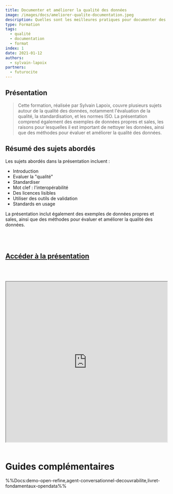 ```yaml
---
title: Documenter et améliorer la qualité des données
image: /images/docs/ameliorer-qualite-documentation.jpeg
description: Quelles sont les meilleures pratiques pour documenter des jeux de données et améliorer leur qualité ?
type: Formation
tags:
  - qualité
  - documentation
  - format
index: 1
date: 2021-01-12
authors:
  - sylvain-lapoix
partners:
  - futurocite
--- 
```


## Présentation

> Cette formation, réalisée par Sylvain Lapoix, couvre plusieurs sujets autour de la qualité des données, notamment l'évaluation de la qualité, la standardisation, et les normes ISO. La présentation comprend également des exemples de données propres et sales, les raisons pour lesquelles il est important de nettoyer les données, ainsi que des méthodes pour évaluer et améliorer la qualité des données.

## Résumé des sujets abordés

Les sujets abordés dans la présentation incluent :

- Introduction
- Evaluer la "qualité"
- Standardiser
- Mot clef : l'interopérabilité
- Des licences lisibles
- Utiliser des outils de validation
- Standards en usage

La présentation inclut également des exemples de données propres et sales, ainsi que des méthodes pour évaluer et améliorer la qualité des données.

<br></br>

## [Accéder à la présentation](https://datactivist.coop/futurocite_ouvrir-ma-ville/qualite_donnees/index.html#1)

<br></br>

<div class="responsiveIframe">
  <iframe
    width="100%"
    height="500"
    src="https://datactivist.coop/futurocite_ouvrir-ma-ville/qualite_donnees/index.html#1">
  </iframe>
</div>

<br/>

# Guides complémentaires

%%Docs:demo-open-refine,agent-conversationnel-decouvrabilite,livret-fondamentaux-opendata%%
